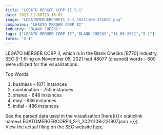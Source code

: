 ```yaml
---
title: "LEGATO MERGER CORP II S-1"
date: 2021-11-08T23:18:07
image: "LEGATOMERGERCORPII_S-1_20211108-231807.png"
companies: "LEGATO MERGER CORP II"
industry: "BLANK CHECKS"
tags: ["LEGATO MERGER CORP II","BLANK CHECKS","11-05-2021","S-1"]
forms: "S-1"
---
```

LEGATO MERGER CORP II, which is in the Blank Checks [6770] industry, SEC S-1 filing on November 05, 2021 had 48077 (cleaned) words - 600 were utilized for the visualizations.

Top Words:
1. business - 1071 instances
2. combination - 750 instances
3. shares - 648 instances
4. may - 636 instances
5. initial - 486 instances


See the parsed data used in the visualization [here]({{< staticlink name=LEGATOMERGERCORPII_S-1_20211108-231807.json >}}).  
View the actual filing on the SEC website [here](https://www.sec.gov/Archives/edgar/data/1883814/0001829126-21-013749.txt)